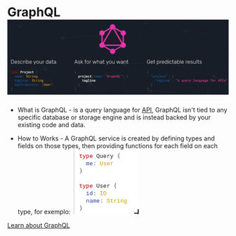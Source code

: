 # GraphQL  ![](./images/1.png)

* What is GraphQL - is a  query  language for [API](https://www.mulesoft.com/resources/api/what-is-an-api), GraphQL isn't tied to any specific database or storage engine and is instead backed by your existing code and data.

* How to Works - A GraphQL service is created by defining types and fields on those types, then providing functions for each field on each type, for exemplo: 
![](./images/p.png)



[Learn about GraphQL](https://graphql.org/learn/)



